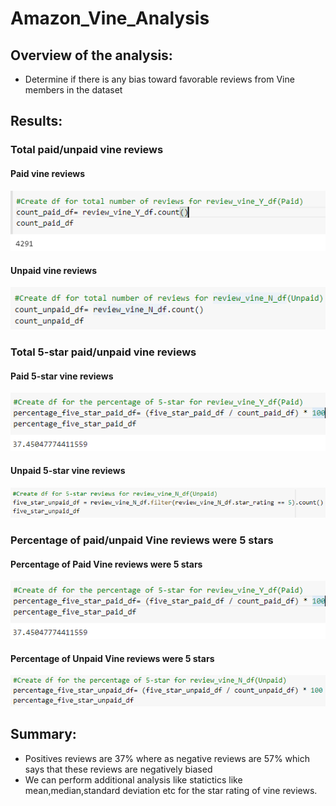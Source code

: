 # Amazon_Vine_Analysis

## Overview of the analysis:
- Determine if there is any bias toward favorable reviews from Vine members in the dataset

## Results:

### Total paid/unpaid vine reviews

#### Paid vine reviews

![PVR](https://github.com/maddalisushmitha/Amazon_Vine_Analysis/blob/main/images_for_readme/count_paid.png)

#### Unpaid vine reviews

![UVR](https://github.com/maddalisushmitha/Amazon_Vine_Analysis/blob/main/images_for_readme/count_unpaid.png)

### Total 5-star paid/unpaid vine reviews

#### Paid 5-star vine reviews

![PSV](https://github.com/maddalisushmitha/Amazon_Vine_Analysis/blob/main/images_for_readme/five_star_paid.png)

#### Unpaid 5-star vine reviews

![USV](https://github.com/maddalisushmitha/Amazon_Vine_Analysis/blob/main/images_for_readme/five_star_unpaid.png)

### Percentage of paid/unpaid Vine reviews were 5 stars

#### Percentage of Paid Vine reviews were 5 stars

![PPV](https://github.com/maddalisushmitha/Amazon_Vine_Analysis/blob/main/images_for_readme/percentage_five_star_paid.png)

#### Percentage of Unpaid Vine reviews were 5 stars

![UPV](https://github.com/maddalisushmitha/Amazon_Vine_Analysis/blob/main/images_for_readme/percentage_five_star_unpaid.png)


## Summary:
- Positives reviews are 37% where as negative reviews are 57% which says that these reviews are negatively biased
- We can perform additional analysis like statictics like mean,median,standard deviation etc for the star rating of vine reviews. 



